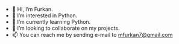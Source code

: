 - 👋 Hi, I’m Furkan.
- 👀 I’m interested in Python.
- 🌱 I’m currently learning Python.
- 💞️ I’m looking to collaborate on my projects.
- 📫 You can reach me by sending e-mail to mfurkan7@gmail.com

<!---
mfurkan7/mfurkan7 is a ✨ special ✨ repository because its `README.md` (this file) appears on your GitHub profile.
You can click the Preview link to take a look at your changes.
--->
